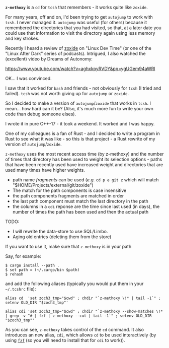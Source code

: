 
**`z-methoxy`** is a `cd` for `tcsh` that remembers - it works quite like `zoxide`.

For many years, off and on, I'd been trying to get `autojump` to work
with `tcsh`.  I never managed it.  `autojump` was useful (for others)
because it remembered the directories that you had visited, so that,
at a later date you could use that information to visit the directory
again using less memory and key strokes.

Recently I heard a review of [zoxide](https://github.com/ajeetdsouza/zoxide)
on "Linux Dev Time" (or one of the "Linux After Dark" series of podcasts).
Intrigued, I also watched the (excellent) video by Dreams of Autonomy:

https://www.youtube.com/watch?v=aghxkpyRVDY&pp=ygUGem94aWRl

OK... I was convinced.

I saw that it worked for `bash` and friends - not obviously for `tcsh` (I
tried and failed). `tcsh` was not worth giving up for `autojump` or `zoxide`.

So I decided to make a version of `autojump`/`zoxide` that works in `tcsh`.
I mean... how hard can it be? (Also, it's much more fun to write your own
code than debug someone elses).

I wrote it in pure C++-17 - it took a weekend. It worked and I was happy.

One of my colleagues is a fan of Rust - and I decided to write a program in
Rust to see what it was like - so this is that project - a Rust rewrite of
my version of `autojump`/`zoxide`.

`z-methoxy` uses the most recent access time (by z-methoxy) and the
number of times that directory has been used to weight its selection options -
paths that have been recently used have increased weight and
directories that are used many times have higher weights.

  - path name _fragments_ can be used (_e.g._ `cd p e git z` which will match
    "$HOME/Projects/external/git/zoxide")
  - The match for the path components is case insensitive
  - the path components fragments are matched in order
  - the last path component must match the last directory in the path
  - the columns in a `cdi` reponse are the time since last used (in days), the
    number of times the path has been used and then the actual path


TODO:
   - I will rewrite the data-store to use SQL/Limbo.
   - Aging old entries (deleting them from the store)

If you want to use it, make sure that `z-methoxy` is in your path

Say, for example:
```
$ cargo install --path .
$ set path = (~/.cargo/bin $path)
$ rehash
```

and add the following aliases (typically you would put them in your `~/.tcshrc` file):

```alias cd  'set zoch3_tmp="$cwd" ; chdir "`z-methoxy \!* | tail -1`" ; setenv OLD_DIR "$zoch3_tmp"'```

```alias cdi 'set zoch3_tmp="$cwd" ; chdir "`z-methoxy --show-matches \!* | grep -v ^# | fzf | z-methoxy --cut | tail -1`" ; setenv OLD_DIR "$zoch3_tmp"'```

As you can see, `z-methoxy` takes control of the `cd` command.
It also introduces an new alias, `cdi`, which allows `cd` to be used interactively (by
 using [`fzf`](https://github.com/junegunn/fzf) (so you will need to install that for `cdi` to work)).

